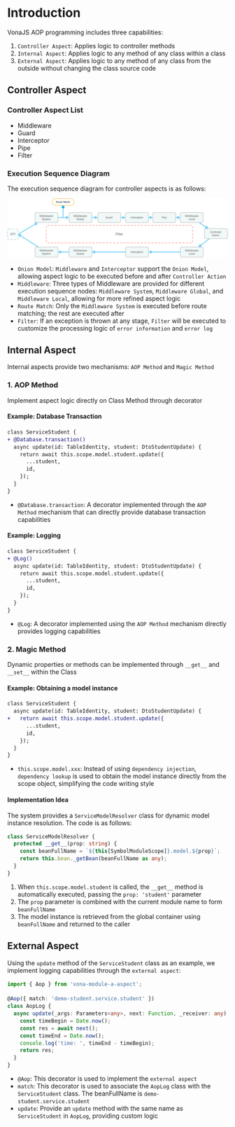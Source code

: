 # Introduction

VonaJS AOP programming includes three capabilities:

1. `Controller Aspect`: Applies logic to controller methods
2. `Internal Aspect`: Applies logic to any method of any class within a class
3. `External Aspect`: Applies logic to any method of any class from the outside without changing the class source code

## Controller Aspect

### Controller Aspect List

* Middleware
* Guard
* Interceptor
* Pipe
* Filter

### Execution Sequence Diagram

The execution sequence diagram for controller aspects is as follows:

![](../../assets/img/aop/aspect-controller.png)

- `Onion Model`: `Middleware` and `Interceptor` support the `Onion Model`, allowing aspect logic to be executed before and after `Controller Action`
- `Middleware`: Three types of Middleware are provided for different execution sequence nodes: `Middleware System`, `Middleware Global`, and `Middleware Local`, allowing for more refined aspect logic
- `Route Match`: Only the `Middleware System` is executed before route matching; the rest are executed after
- `Filter`: If an exception is thrown at any stage, `Filter` will be executed to customize the processing logic of `error information` and `error log`

## Internal Aspect

Internal aspects provide two mechanisms: `AOP Method` and `Magic Method`

### 1. AOP Method

Implement aspect logic directly on Class Method through decorator

#### Example: Database Transaction

``` diff
class ServiceStudent {
+ @Database.transaction()
  async update(id: TableIdentity, student: DtoStudentUpdate) {
    return await this.scope.model.student.update({
      ...student,
      id,
    });
  }
}
```

- `@Database.transaction`: A decorator implemented through the `AOP Method` mechanism that can directly provide database transaction capabilities

#### Example: Logging

``` diff
class ServiceStudent {
+ @Log()
  async update(id: TableIdentity, student: DtoStudentUpdate) {
    return await this.scope.model.student.update({
      ...student,
      id,
    });
  }
}
```

- `@Log`: A decorator implemented using the `AOP Method` mechanism directly provides logging capabilities

### 2. Magic Method

Dynamic properties or methods can be implemented through `__get__` and `__set__` within the Class

#### Example: Obtaining a model instance

``` diff
class ServiceStudent {
  async update(id: TableIdentity, student: DtoStudentUpdate) {
+   return await this.scope.model.student.update({
      ...student,
      id,
    });
  }
}
```

- `this.scope.model.xxx`: Instead of using `dependency injection`, `dependency lookup` is used to obtain the model instance directly from the scope object, simplifying the code writing style

#### Implementation Idea

The system provides a `ServiceModelResolver` class for dynamic model instance resolution. The code is as follows:

``` typescript
class ServiceModelResolver {
  protected __get__(prop: string) {
    const beanFullName = `${this[SymbolModuleScope]}.model.${prop}`;
    return this.bean._getBean(beanFullName as any);
  }
}
```

1. When `this.scope.model.student` is called, the `__get__` method is automatically executed, passing the `prop: 'student'` parameter
2. The `prop` parameter is combined with the current module name to form `beanFullName`
3. The model instance is retrieved from the global container using `beanFullName` and returned to the caller

## External Aspect

Using the `update` method of the `ServiceStudent` class as an example, we implement logging capabilities through the `external aspect`:

``` typescript
import { Aop } from 'vona-module-a-aspect';

@Aop({ match: 'demo-student.service.student' })
class AopLog {
  async update(_args: Parameters<any>, next: Function, _receiver: any) {
    const timeBegin = Date.now();
    const res = await next();
    const timeEnd = Date.now();
    console.log('time: ', timeEnd - timeBegin);
    return res;
  }
}
```

- `@Aop`: This decorator is used to implement the `external aspect`
- `match`: This decorator is used to associate the `AopLog` class with the `ServiceStudent` class. The beanFullName is `demo-student.service.student`
- `update`: Provide an `update` method with the same name as `ServiceStudent` in `AopLog`, providing custom logic

